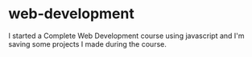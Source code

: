 <h1>web-development</h1>
<div>
    I started a Complete Web Development course using javascript and I'm saving some projects I made during the course.
</div>
